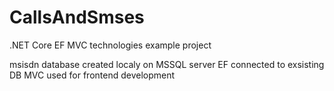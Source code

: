 # CallsAndSmses
.NET Core EF MVC technologies example project

msisdn database created localy on MSSQL server
EF connected to exsisting DB
MVC used for frontend development
